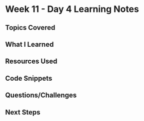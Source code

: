 # Week 11 - Day 4 Learning Notes

## Topics Covered

## What I Learned

## Resources Used

## Code Snippets

## Questions/Challenges

## Next Steps
